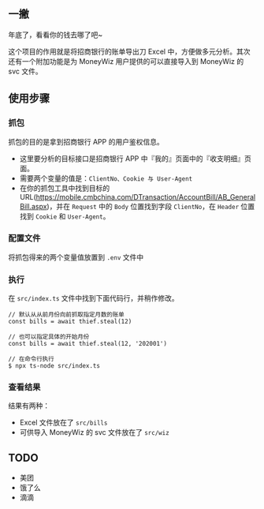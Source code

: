 ## 一撇
年底了，看看你的钱去哪了吧~

这个项目的作用就是将招商银行的账单导出刀 Excel 中，方便做多元分析。其次还有一个附加功能是为 MoneyWiz 用户提供的可以直接导入到 MoneyWiz 的 svc 文件。

## 使用步骤
### 抓包
抓包的目的是拿到招商银行 APP 的用户鉴权信息。
- 这里要分析的目标接口是招商银行 APP 中『我的』页面中的『收支明细』页面。
- 需要两个变量的值是：`ClientNo、Cookie 与 User-Agent`
- 在你的抓包工具中找到目标的 URL(https://mobile.cmbchina.com/DTransaction/AccountBill/AB_GeneralBill.aspx)，并在 `Request` 中的 `Body` 位置找到字段 `ClientNo`，在 `Header` 位置找到 `Cookie` 和 `User-Agent`。

### 配置文件
将抓包得来的两个变量值放置到 `.env` 文件中

### 执行
在 `src/index.ts` 文件中找到下面代码行，并稍作修改。
```
// 默认从从前月份向前抓取指定月数的账单
const bills = await thief.steal(12)

// 也可以指定具体的开始月份
const bills = await thief.steal(12, '202001')
```

```
// 在命令行执行
$ npx ts-node src/index.ts
```
### 查看结果
结果有两种：
  - Excel 文件放在了 `src/bills` 
  - 可供导入 MoneyWiz 的 svc 文件放在了 `src/wiz`

## TODO
- 美团
- 饿了么
- 滴滴
